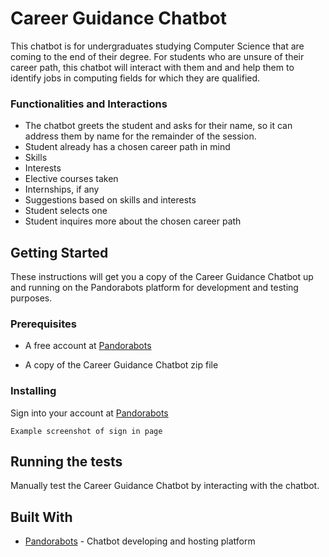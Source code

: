 # Career Guidance Chatbot

This chatbot is for undergraduates studying Computer Science that are coming to the end of their degree. For students who are unsure of their career path, this chatbot will interact with them and and help them to identify jobs in computing fields for which they are qualified.

### Functionalities and Interactions
* The chatbot greets the student and asks for their name, so it can address them by name for the remainder of the session. 
* Student already has a chosen career path in mind
* Skills
* Interests
* Elective courses taken
* Internships, if any
* Suggestions based on skills and interests
* Student selects one
* Student inquires more about the chosen career path

## Getting Started

These instructions will get you a copy of the Career Guidance Chatbot up and running on the Pandorabots platform for development and testing purposes.

### Prerequisites

* A free account at [Pandorabots](https://pandorabots.com/)

* A copy of the Career Guidance Chatbot zip file


### Installing

Sign into your account at [Pandorabots](https://pandorabots.com/)

```
Example screenshot of sign in page 
```



 

## Running the tests

Manually test the Career Guidance Chatbot by interacting with the chatbot.

## Built With

* [Pandorabots](https://pandorabots.com/docs/) - Chatbot developing and hosting platform
